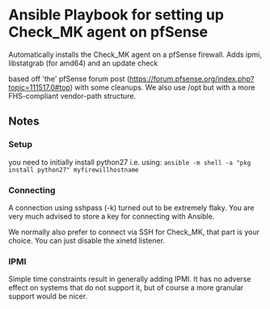 # Ansible Playbook for setting up Check_MK agent on pfSense

Automatically installs the Check_MK agent on a pfSense firewall.
Adds ipmi, libstatgrab (for amd64) and an update check

based off 'the' pfSense forum post (https://forum.pfsense.org/index.php?topic=111517.0#top) with some cleanups. We also use /opt but with a more FHS-compliant
 vendor-path structure.




## Notes

### Setup
you need to initially install python27 i.e. using:
```ansible -m shell -a "pkg install python27" myfirewillhostname```

### Connecting
A connection using sshpass (-k) turned out to be extremely flaky.
You are very much advised to store a key for connecting with Ansible.

We normally also prefer to connect via SSH for Check_MK, that part is your choice. You can just disable the xinetd listener.

### IPMI
Simple time constraints result in generally adding IPMI. It has no adverse effect on systems that do not support it, but of course a more granular support would be nicer.

